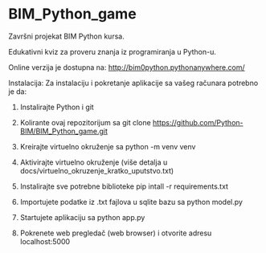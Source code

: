 # BIM_Python_game
Završni projekat BIM Python kursa.

Edukativni kviz za proveru znanja iz programiranja u Python-u.

Online verzija je dostupna na: http://bim0python.pythonanywhere.com/

Instalacija:
Za instalaciju i pokretanje aplikacije sa vašeg računara potrebno je da:

1. Instalirajte Python i git

2. Kolirante ovaj repozitorijum sa
git clone https://github.com/Python-BIM/BIM_Python_game.git

3. Kreirajte virtuelno okruženje sa
python -m venv venv

4. Aktivirajte virtuelno okruženje
(više detalja u docs/virtuelno_okruzenje_kratko_uputstvo.txt)

5. Instalirajte sve potrebne biblioteke
pip intall -r requirements.txt

6. Importujete podatke iz .txt fajlova u sqlite bazu sa
python model.py

7. Startujete aplikaciju sa 
python app.py

8. Pokrenete web pregledač (web browser) i otvorite adresu
localhost:5000

